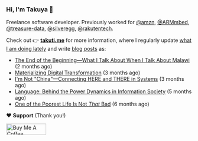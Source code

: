### Hi, I'm Takuya 👋

Freelance software developer. Previously worked for [@amzn](https://github.com/amzn), [@ARMmbed](https://github.com/ARMmbed), [@treasure-data](https://github.com/treasure-data), [@silveregg](https://github.com/silveregg), [@rakutentech](https://github.com/rakutentech).

Check out 👉 **[takuti.me](https://takuti.me/)** for more information, where I regularly update [what I am doing lately](https://takuti.me/now/) and write [blog posts](https://takuti.me/note/) as:


- [The End of the Beginning—What I Talk About When I Talk About Malawi](https://takuti.me/note/one-year-in-malawi/) (2 months ago)
- [Materializing Digital Transformation](https://takuti.me/note/materializing-dx/) (3 months ago)
- [I&#39;m Not &#34;China&#34;—Connecting HERE and THERE in Systems](https://takuti.me/note/my-identity-in-malawi/) (3 months ago)
- [Language: Behind the Power Dynamics in Information Society](https://takuti.me/note/power-of-language/) (5 months ago)
- [One of the Poorest Life Is Not *That* Bad](https://takuti.me/note/malawian-personal-finance/) (6 months ago)

❤️ **Support** (Thank you!)

<a href="https://www.buymeacoffee.com/takuti" target="_blank"><img src="https://cdn.buymeacoffee.com/buttons/v2/default-yellow.png" alt="Buy Me A Coffee" style="height: 30px !important;width: 108px !important;" ></a>

